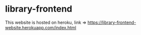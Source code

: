 # library-frontend

This website is hosted on heroku, link => https://library-frontend-website.herokuapp.com/index.html
